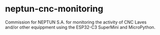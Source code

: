 # neptun-cnc-monitoring
Commission for NEPTUN S.A. for monitoring the activity of CNC Laves and/or other equippment using the ESP32-C3 SuperMini and MicroPython.
